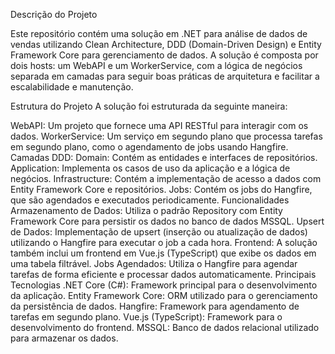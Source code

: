 Descrição do Projeto


Este repositório contém uma solução em .NET para análise de dados de vendas utilizando Clean Architecture, DDD (Domain-Driven Design) e Entity Framework Core para gerenciamento de dados. A solução é composta por dois hosts: um WebAPI e um WorkerService, com a lógica de negócios separada em camadas para seguir boas práticas de arquitetura e facilitar a escalabilidade e manutenção.

Estrutura do Projeto
A solução foi estruturada da seguinte maneira:

WebAPI: Um projeto que fornece uma API RESTful para interagir com os dados.
WorkerService: Um serviço em segundo plano que processa tarefas em segundo plano, como o agendamento de jobs usando Hangfire.
Camadas DDD:
Domain: Contém as entidades e interfaces de repositórios.
Application: Implementa os casos de uso da aplicação e a lógica de negócios.
Infrastructure: Contém a implementação de acesso a dados com Entity Framework Core e repositórios.
Jobs: Contém os jobs do Hangfire, que são agendados e executados periodicamente.
Funcionalidades
Armazenamento de Dados: Utiliza o padrão Repository com Entity Framework Core para persistir os dados no banco de dados MSSQL.
Upsert de Dados: Implementação de upsert (inserção ou atualização de dados) utilizando o Hangfire para executar o job a cada hora.
Frontend: A solução também inclui um frontend em Vue.js (TypeScript) que exibe os dados em uma tabela filtrável.
Jobs Agendados: Utiliza o Hangfire para agendar tarefas de forma eficiente e processar dados automaticamente.
Principais Tecnologias
.NET Core (C#): Framework principal para o desenvolvimento da aplicação.
Entity Framework Core: ORM utilizado para o gerenciamento da persistência de dados.
Hangfire: Framework para agendamento de tarefas em segundo plano.
Vue.js (TypeScript): Framework para o desenvolvimento do frontend.
MSSQL: Banco de dados relacional utilizado para armazenar os dados.
